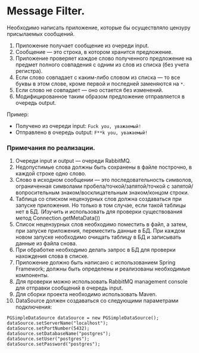 # Message Filter.

Необходимо написать приложение, которые бы осуществляло цензуру присылаемых сообщений.

1. Приложение получает сообщение из очереди input.
2. Сообщение &mdash; это строка, в котором хранится предложение.
3. Приложение проверяет каждое слово полученного предложение на предмет полного совпадения с одним из слов из списка (без учета регистра).
4. Если слово совпадает с каким-либо словом из списка &mdash; то все буквы в этом слове, кроме первой и последней заменяются на `*`.
5. Если слово не совпадает &mdash; оно остается без изменений.
6. Модифицированное таким образом предложение отправляется в очередь output.

Пример:

* Получено из очереди input: `Fuck you, уважаемый!`
* Отправлено в очередь output: `F**k you, уважаемый!`

### Примечания по реализации.

1. Очереди input и output &mdash; очереди RabbitMQ.
2. Недопустимые слова должны быть сохранены в файле построчно, в каждой строке одно слово.
3. Слово в исходном сообщении &mdash; это последовательность символов, ограниченная символами пробела/точкой/запятой/точкой с запятой/вопросительным знаком/восклицательным знаком/концом строки.
4. Таблица со списком нецензурных слов должна создаваться при запуске приложения. Но только в том случае, если такой таблицы нет в БД. (Изучить и использовать для проверки существования метод Connection.getMetaData())
5. Список нецензурных слов необходимо поместить в файл, а затем, при запуске приложения, переместить данные в БД. При каждом новом запуске необходимо очищать таблицу в БД и записывать данные из файла снова.
6. При обработке необходимо делать запрос в БД для проверки нахождения слова в списке.
7. Приложение должно быть написано с использованием Spring Framework; должны быть определены и реализованы необходимые компоненты.
8. Для проверки можно использовать RabbitMQ management console для отправки сообщений в очередь input.
9. Для сборки проекта необходимо использовать Maven.
10. DataSource должен создаваться со следующими параметрами подключения:

```
PGSimpleDataSource dataSource = new PGSimpleDataSource();
dataSource.setServerName("localhost");
dataSource.setPortNumber(5432);
dataSource.setDatabaseName("postgres");
dataSource.setUser("postgres");
dataSource.setPassword("postgres");
```
